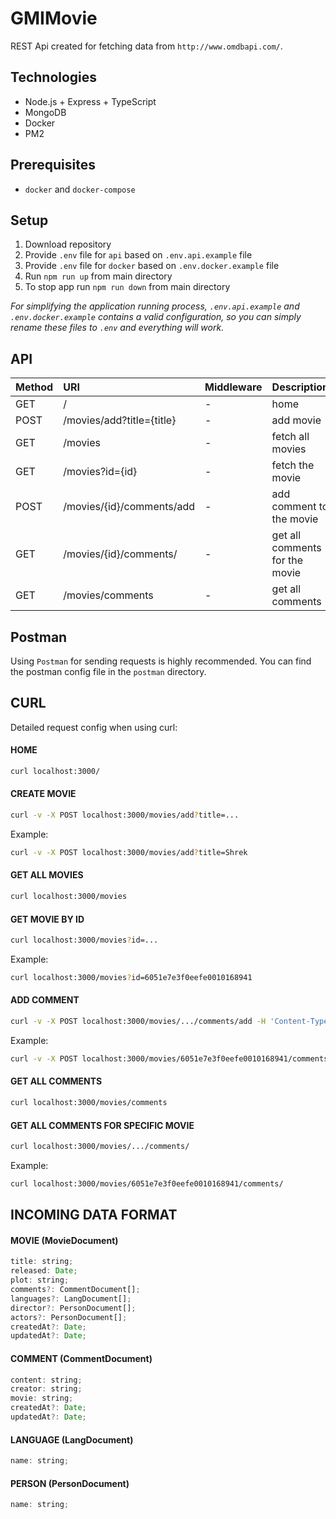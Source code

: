 # GMIMovie

REST Api created for fetching data from `http://www.omdbapi.com/`.

## Technologies
  - Node.js + Express + TypeScript 
  - MongoDB 
  - Docker
  - PM2

  ## Prerequisites
- `docker` and `docker-compose`

## Setup
1. Download repository
2. Provide `.env` file for `api` based on `.env.api.example` file
3. Provide `.env` file for `docker` based on `.env.docker.example` file
5. Run `npm run up` from main directory
7. To stop app run `npm run down` from main directory

*For simplifying the application running process, `.env.api.example` and `.env.docker.example` contains a valid configuration, so you can simply rename these files to `.env` and everything will work.*


## API

Method    | URI                             | Middleware        | Description
:-------- | :----------------               | :---------        | :---------
GET       | /                               | -                 | home
POST      | /movies/add?title={title}       | -                 | add movie
GET       | /movies                         | -                 | fetch all movies
GET       | /movies?id={id}                 | -                 | fetch the movie
POST      | /movies/{id}/comments/add       | -                 | add comment to the movie
GET       | /movies/{id}/comments/          | -                 | get all comments for the movie
GET       | /movies/comments                | -                 | get all comments

## Postman
Using `Postman` for sending requests is highly recommended. You can find the postman config file in the `postman` directory.


## CURL
Detailed request config when using curl:

#### HOME
```sh
curl localhost:3000/
```

#### CREATE MOVIE
```sh
curl -v -X POST localhost:3000/movies/add?title=...
```

Example:
```sh
curl -v -X POST localhost:3000/movies/add?title=Shrek
```

#### GET ALL MOVIES
```sh
curl localhost:3000/movies
```

#### GET MOVIE BY ID
```sh
curl localhost:3000/movies?id=...
```

Example:
```sh
curl localhost:3000/movies?id=6051e7e3f0eefe0010168941
```

#### ADD COMMENT
```sh
curl -v -X POST localhost:3000/movies/.../comments/add -H 'Content-Type: application/json' -d '{"creator":"...", "content":"..."}'
```

Example:
```sh
curl -v -X POST localhost:3000/movies/6051e7e3f0eefe0010168941/comments/add -H 'Content-Type: application/json' -d '{"creator":"Yoda", "content":"May the power be with you"}'
```

#### GET ALL COMMENTS
```sh
curl localhost:3000/movies/comments
```

#### GET ALL COMMENTS FOR SPECIFIC MOVIE
```sh
curl localhost:3000/movies/.../comments/
```

Example:
```sh
curl localhost:3000/movies/6051e7e3f0eefe0010168941/comments/
```

## INCOMING DATA FORMAT

#### MOVIE (MovieDocument)
```js
title: string;
released: Date;
plot: string;
comments?: CommentDocument[];
languages?: LangDocument[];
director?: PersonDocument[];
actors?: PersonDocument[];
createdAt?: Date;
updatedAt?: Date;
```

#### COMMENT (CommentDocument)
```js
content: string;
creator: string;
movie: string;
createdAt?: Date;
updatedAt?: Date;
```

#### LANGUAGE (LangDocument)
```js
name: string;
```

#### PERSON (PersonDocument)
```js
name: string;
```
